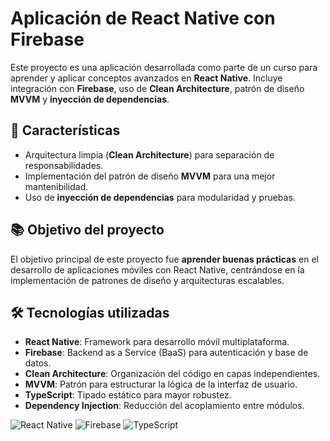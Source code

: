 # Aplicación de React Native con Firebase 

Este proyecto es una aplicación desarrollada como parte de un curso para aprender y aplicar conceptos avanzados en **React Native**. Incluye integración con **Firebase**, uso de **Clean Architecture**, patrón de diseño **MVVM** y **inyección de dependencias**.

## 🚀 Características

- Arquitectura limpia (**Clean Architecture**) para separación de responsabilidades.
- Implementación del patrón de diseño **MVVM** para una mejor mantenibilidad.
- Uso de **inyección de dependencias** para modularidad y pruebas.

## 📚 Objetivo del proyecto

El objetivo principal de este proyecto fue **aprender buenas prácticas** en el desarrollo de aplicaciones móviles con React Native, centrándose en la implementación de patrones de diseño y arquitecturas escalables.

## 🛠️ Tecnologías utilizadas

- **React Native**: Framework para desarrollo móvil multiplataforma. 
- **Firebase**: Backend as a Service (BaaS) para autenticación y base de datos.
- **Clean Architecture**: Organización del código en capas independientes.
- **MVVM**: Patrón para estructurar la lógica de la interfaz de usuario.
- **TypeScript**: Tipado estático para mayor robustez.
- **Dependency Injection**: Reducción del acoplamiento entre módulos.

![React Native](https://img.shields.io/badge/react_native-%2320232a.svg?style=for-the-badge&logo=react&logoColor=%2361DAFB)
![Firebase](https://img.shields.io/badge/firebase-%23039BE5.svg?style=for-the-badge&logo=firebase)
![TypeScript](https://img.shields.io/badge/typescript-%23007ACC.svg?style=for-the-badge&logo=typescript&logoColor=white)
